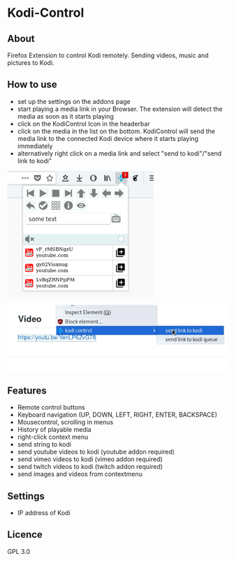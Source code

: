 # Kodi-Control

## About
Firefox Extension to control Kodi remotely. Sending videos, music and pictures to Kodi.

## How to use
* set up the settings on the addons page
* start playing a media link in your Browser. The extension will detect the media as soon as it starts playing
* click on the KodiControl Icon in the headerbar
* click on the media in the list on the bottom. KodiControl will send the media link to the connected Kodi device where it starts playing immediately
* alternatively right click on a media link and select "send to kodi"/"send link to kodi"

![screenshot](./screenshot.png)

![screenshot](./screenshot2.png)

## Features
* Remote control buttons
* Keyboard navigation (UP, DOWN, LEFT, RIGHT, ENTER, BACKSPACE)
* Mousecontrol, scrolling in menus
* History of playable media
* right-click context menu
* send string to kodi
* send youtube videos to kodi (youtube addon required)
* send vimeo videos to kodi (vimeo addon required)
* send twitch videos to kodi (twitch addon required)
* send images and videos from contextmenu

## Settings
* IP address of Kodi


## Licence
GPL 3.0
